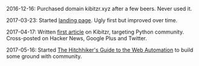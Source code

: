 2016-12-16: Purchased domain kibitzr.xyz after a few beers. Never used it.

2017-03-23: Started [landing page](https://kibitzr.github.io). Ugly first but improved over time.

2017-04-17: Written [first article](https://kibitzr.github.io/why-python.html) on Kibitzr, targeting Python community. Cross-posted on Hacker News, Google Plus and Twitter.

2017-05-16: Started [The Hitchhiker's Guide to the Web Automation](https://github.com/peterdemin/web-automation-2017) to build some ground with community.
